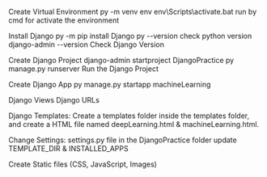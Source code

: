 Create Virtual Environment
py -m venv env
env\Scripts\activate.bat run by cmd for activate the environment

Install Django
py -m pip install Django
py --version check python version
django-admin --version Check Django Version

Create Django Project
django-admin startproject DjangoPractice
py manage.py runserver Run the Django Project

Create Django App
py manage.py startapp machineLearning

Django Views
Django URLs

Django Templates:
Create a templates folder inside the templates folder, and create a HTML file named deepLearning.html & machineLearning.html.

Change Settings:
settings.py file in the DjangoPractice folder update TEMPLATE_DIR & INSTALLED_APPS

Create Static files (CSS, JavaScript, Images)
